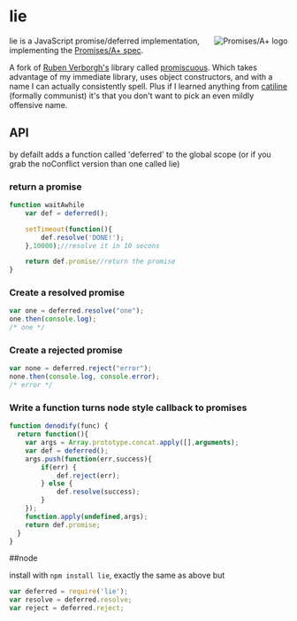 # lie
<a href="http://promises-aplus.github.com/promises-spec">
  <img src="http://promises-aplus.github.com/promises-spec/assets/logo-small.png"
       alt="Promises/A+ logo" title="Promises/A+ 1.0 compliant" align="right" />
</a>

lie is a JavaScript promise/deferred implementation, implementing the [Promises/A+ spec](http://promises-aplus.github.com/promises-spec/).

A fork of [Ruben Verborgh's](https://github.com/RubenVerborgh) library called [promiscuous](https://github.com/RubenVerborgh/promiscuous).
Which takes advantage of my immediate library, uses object constructors, and with a name I can actually consistently spell. 
Plus if I learned anything from [catiline](https://github.com/calvinmetcalf/catiline) (formally communist) it's that you don't want to pick an even mildly offensive name.

## API

by defailt adds a function called 'deferred' to the global scope (or if you grab the noConflict version than one called lie)

### return a promise
```javascript
function waitAwhile
	var def = deferred();

	setTimeout(function(){
		def.resolve('DONE!');
	},10000);//resolve it in 10 secons

	return def.promise//return the promise
}
```

### Create a resolved promise
```javascript
var one = deferred.resolve("one");
one.then(console.log);
/* one */
```

### Create a rejected promise
```javascript
var none = deferred.reject("error");
none.then(console.log, console.error);
/* error */
```

### Write a function turns node style callback to promises
```javascript
function denodify(func) {
  return function(){
    var args = Array.prototype.concat.apply([],arguments);
    var def = deferred();
    args.push(function(err,success){
        if(err) {
            def.reject(err);
        } else {
            def.resolve(success);
        }
    });
    function.apply(undefined,args);
    return def.promise;
  }
}
```

##node

install with `npm install lie`, exactly the same as above but 

```javascript
var deferred = require('lie');
var resolve = deferred.resolve;
var reject = deferred.reject;
```


